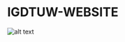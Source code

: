 # IGDTUW-WEBSITE
![alt text](https://github.com/tanyagarg2509/IGDTUW-WEBSITE/blob/master/frontView.png)
